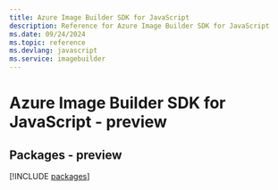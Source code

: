 ```yaml
---
title: Azure Image Builder SDK for JavaScript
description: Reference for Azure Image Builder SDK for JavaScript
ms.date: 09/24/2024
ms.topic: reference
ms.devlang: javascript
ms.service: imagebuilder
---
```

# Azure Image Builder SDK for JavaScript - preview
## Packages - preview
[!INCLUDE [packages](image-builder-index.md)]